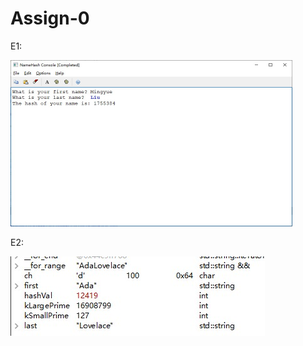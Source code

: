 # Assign-0

E1:

<img src="assign0/assign0-1.jpg" style="zoom:50%;" />

E2:

![assign0-2](assign0/assign0-2.jpg)

